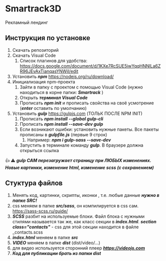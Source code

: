 # Smartrack3D
Рекламный лендинг 

## Инструкция по установке
1. Скачать репозиторий
2. Скачать Visual Code 
    1. Список плагинов для удобства: https://docs.google.com/document/d/1KXe7RcSUE5iwYqqHNNlLa6ZR96JEvAxTianqasYNWiI/edit
2. Установить ***npm*** https://nodejs.org/ru/download/
3. Инициализация npm-проекта
    1. Зайти в папку с проектом с помощью Visual Code (нужно находиться в корне папки: ***Smartrack*** )
    2. Открыть ***терминал Visual Code***
    3. Прописать ***npm init*** и прописать свойства на своё усмотрение (***enter*** оставить по умолчанию)
4. Установить ***gulp*** https://gulpjs.com (ТОЛЬК ПОСЛЕ NPM INIT)
    1. Прописать ***npm install --global gulp-cli***
    2. Прописать ***npm install --save-dev gulp***
    3. Если возникают ошибки: установить нужные пакеты. Все пакеты прописаны в ***gulpfile.js*** (первые 9 строк)
        1. Например: ***npm i gulp-sass --save-dev***
    4. Запустить в терминале команду ***gulp***. В браузере должна открыться ссылка

:thumbsup: :warning: ***gulp САМ перезагружает страницу при ЛЮБЫХ изменениях. Новые картинки, изменение html, изменение scss (с сохранением)***

## Стуктура файлов

1. Менять код, картинки, скрипты, иконки , т.е. любые данные ***нужно в папке SRC!***
2. css меняем в папке ***src/sass***, он компилируется в css сам. https://sass-scss.ru/guide/
3. ***SCSS*** разбит на используемые блоки. Файл блока с нужными стилями называется так же, как класс секции в ***index.html***. ***section class="contacts"*** - css для этой секции находится в файле _contacts.scss
4. ***index.html*** меняем в папке ***src***
5. ***VIDEO*** меняем в папке ***dist*** (dist/video/...)
6. для видео используется сторонний плеер ***https://videojs.com***
7. ***Код для публикации брать из папки dist***
